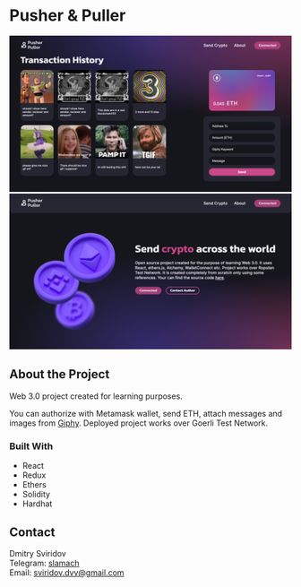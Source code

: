 # Pusher & Puller

![Send crypto section screenshot](/doc/screenshot1.png)
![About section screenshot](/doc/screenshot2.png)

## About the Project

Web 3.0 project created for learning purposes.

You can authorize with Metamask wallet, send ETH, attach messages and images from [Giphy](https://giphy.com). Deployed project works over Goerli Test Network.

### Built With

- React
- Redux
- Ethers
- Solidity
- Hardhat

## Contact

Dmitry Sviridov  
Telegram: [slamach](https://t.me/slamach)  
Email: sviridov.dvv@gmail.com
